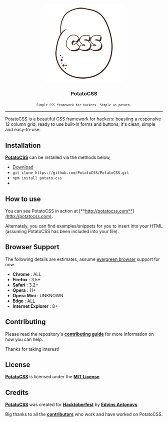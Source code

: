 <p align="center"><img src="logo.png" alt="PotatoCSS" /></p>
<h3 align="center">PotatoCSS</h3>
<p align="center"><small><code>Simple CSS framework for hackers. Simple as potato.</code></small></p>

___

PotatoCSS is a beautiful CSS framework for hackers: boasting a responsive 12 column grid, ready to use built-in forms and buttons, it's clean, simple and easy-to-use.


## Installation

[**PotatoCSS**](http://potatocss.com/) can be installed via the methods below,

* [Download](https://github.com/ummahusla/PotatoCSS/archive/master.zip) 
* `git clone https://github.com/PotatoCSS/PotatoCSS.git`
* `npm install potato-css`
* 
## How to use

You can see PotatoCSS in action at [**http://potatocss.com**](http://potatocss.com).

Alternately, you can find examples/snippets for you to insert into your HTML (assuming PotatoCSS has been included into your file).

## Browser Support

The following details are estimates, assume [evergreen browser](http://stackoverflow.com/a/19060334) support for now.

* **Chrome**            : ALL
* **Firefox**           : 3.5+
* **Safari**            : 3.2+
* **Opera**             : 11+
* **Opera Mini**        : UNKNOWN
* **Edge**              : ALL
* **Internet Explorer** : 8+

## Contributing

Please read the repository's [**contributing guide**](CONTRIBUTING.md) for more information on how you can help.

Thanks for taking interest!

## License

[**PotatoCSS**](http://potatocss.com/) is licensed under the [**MIT License**](LICENSE.md).

## Credits

[**PotatoCSS**](https://github.com/PotatoCSS/PotatoCSS) was created for [**Hacktoberfest**](https://hacktoberfest.digitalocean.com/) by [**Edvins Antonovs**](https://twitter.com/edvinsantonovs).

Big thanks to all the [**contributors**](https://github.com/ummahusla/PotatoCSS/graphs/contributors) who work and have worked on PotatoCSS.